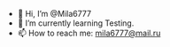 - 👋 Hi, I’m @Mila6777
- 🌱 I’m currently learning Testing.
- 📫 How to reach me: mila6777@mail.ru

<!---
Mila6777/Mila6777 is a ✨ special ✨ repository because its `README.md` (this file) appears on your GitHub profile.
You can click the Preview link to take a look at your changes.
--->
